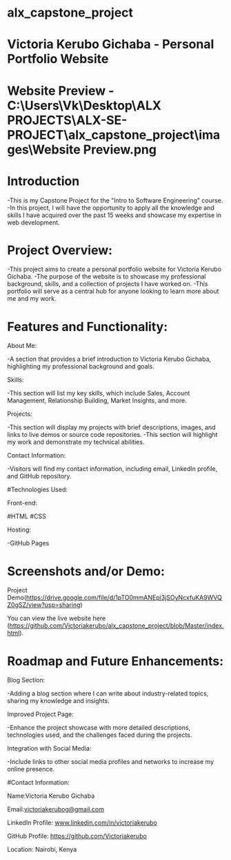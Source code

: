 # alx_capstone_project

# Victoria Kerubo Gichaba - Personal Portfolio Website

# Website Preview - C:\Users\Vk\Desktop\ALX PROJECTS\ALX-SE-PROJECT\alx_capstone_project\images\Website Preview.png

# Introduction

-This is my Capstone Project for the "Intro to Software Engineering" course.
-In this project, I will have the opportunity to apply all the knowledge and skills I have acquired over the past 15 weeks and showcase my expertise in web development. 

# Project Overview:

-This project aims to create a personal portfolio website for Victoria Kerubo Gichaba. 
-The purpose of the website is to showcase my professional background, skills, and a collection of projects I have worked on. 
-This portfolio will serve as a central hub for anyone looking to learn more about me and my work.

# Features and Functionality:

About Me:

-A section that provides a brief introduction to Victoria Kerubo Gichaba, highlighting my professional background and goals.

Skills:

-This section will list my key skills, which include Sales, Account Management, Relationship Building, Market Insights, and more.

Projects:

-This section will display my projects with brief descriptions, images, and links to live demos or source code repositories. 
-This section will highlight my work and demonstrate my technical abilities.

Contact Information:

-Visitors will find my contact information, including email, LinkedIn profile, and GitHub repository.

#Technologies Used:

Front-end:

#HTML 
#CSS

Hosting:

-GitHub Pages

# Screenshots and/or Demo:

Project Demo(https://drive.google.com/file/d/1pTO0mmANEpi3jSOyNcxfuKA9WVQZ0gSZ/view?usp=sharing)

You can view the live website here (https://github.com/Victoriakerubo/alx_capstone_project/blob/Master/index.html).

# Roadmap and Future Enhancements:

Blog Section:

-Adding a blog section where I can write about industry-related topics, sharing my knowledge and insights.

Improved Project Page:

-Enhance the project showcase with more detailed descriptions, technologies used, and the challenges faced during the projects.

Integration with Social Media:

-Include links to other social media profiles and networks to increase my online presence.

#Contact Information:

Name:Victoria Kerubo Gichaba

Email:victoriakerubog@gmail.com

LinkedIn Profile: www.linkedin.com/in/victoriakerubo

GitHub Profile: https://github.com/Victoriakerubo

Location: Nairobi, Kenya

